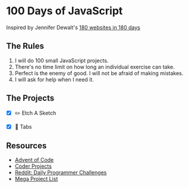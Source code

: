 # 100 Days of JavaScript

Inspired by Jennifer Dewalt's [180 websites in 180 days](https://jenniferdewalt.com/index.html)

## The Rules
1. I will do 100 small JavaScript projects.
2. There's no time limit on how long an individual exercise can take.
3. Perfect is the enemy of good. I will not be afraid of making mistakes.
4. I will ask for help when I need it.

## The Projects
* [x] ✏️ Etch A Sketch 
* [x] 📑 Tabs


## Resources 
- [Advent of Code](https://adventofcode.com/)
- [Coder Projects](https://googlecreativelab.github.io/coder-projects/)
- [Reddit: Daily Programmer Challenges](https://www.reddit.com/r/dailyprogrammer/wiki/challenges/)
- [Mega Project List](https://github.com/karan/Projects)
